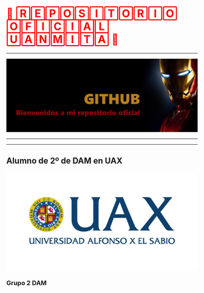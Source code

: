 # <span style="color:red">🔴 🅁🄴🄿🄾🅂🄸🅃🄾🅁🄸🄾 🄾🄵🄸🄲🄸🄰🄻 🅄🄰🄽🄼🄸🅃🄰 🔴</span>  
 

***
![Imagen_de_portada](recursos/logo_iron.png)
***
***


## Alumno de 2º de DAM en UAX
![Imagen_de_portada](recursos/logo_uax.jpg)

### Grupo 2 DAM

<!--
**uanmita/uanmita** is a ✨ _special_ ✨ repository because its `README.md` (this file) appears on your GitHub profile.

Here are some ideas to get you started:

- 🔭 I’m currently working on ...
- 🌱 I’m currently learning ...
- 👯 I’m looking to collaborate on ...
- 🤔 I’m looking for help with ...
- 💬 Ask me about ...
- 📫 How to reach me: ...
- 😄 Pronouns: ...
- ⚡ Fun fact: ...
-->
